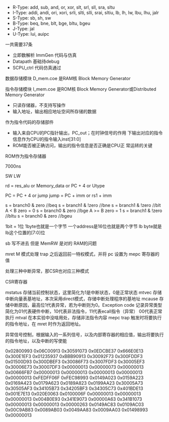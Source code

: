 + R-Type: add, sub, and, or, xor, slt, srl, sll, sra, sltu
+ I-Type: addi, andi, ori, xori, srli, slti, slli, srai, sltiu, lb, lh, lw, lbu, lhu, jalr
+ S-Type: sb, sh, sw
+ B-Type: beq, bne, blt, bge, bltu, bgeu
+ J-Type: jal
+ U-Type: lui, auipc

一共需要37条

+ 立即数解析 ImmGen 代码与仿真
+ Datapath 基础待debug
+ SCPU_ctrl 代码仿真通过

数据存储模块 D_mem.coe 是RAM核
Block Memory Generator

指令存储模块 I_mem.coe 是ROM核
Block Memory Generator或Distributed Memory Generator
+ 只读存储器，不支持写操作
+ 输入地址，输出相应地址空间所存储的数据

作为指令代码的存储部件
+ 输入来自CPU的PC指针输出，PC_out；在时钟信号的作用
下输出对应的指令信息作为CPU的指令输入inst[31:0]
+ ROM能否被正确访问，输出的指令信息是否正确是CPU正
常运转的关键

ROM作为指令存储器

7000ns

SW LW

rd = res_alu or Memory_data or PC + 4 or Utype

PC = PC + 4 or jump
jump = PC + imm or rs1 + imm

s = branch0 & zero //beq
s = branch1 & !zero //bne
s = branch1 & !zero //blt A < B zero = 0
s = branch0 & zero //bge A >= B zero = 1
s = branch1 & !zero //bltu
s = branch0 & zero //bgeu

1bit = 1位
1byte也就是一个字节
一个address是16位也就是两个字节
lb byte就是lb这个位置的[7:0]位

sb 写不进去 但是 MemRW 是对的 RAM的问题


mret M 模式处理 trap 之后返回前一特权模式，并将 pc 设置为 mepc 寄存器的值

处理三种中断异常，那CSR也对应三种模式

CSR寄存器

mstatus 存储当前控制状态，这里简化为1是中断状态，0是正常状态
mtvec 存储中断向量表基地址，本次采用direct模式，存储中断处理程序的基地址
mcause 存储中断原因，最高位1代表异常，若为中断则为0。Exception code 记录异常类型 简化为01代表硬件中断，10代表非法指令，11代表ecall指令（异常） 00代表正常执行
mtval 在本实验中没啥用处，存储非法指令内容
mepc  trap 触发时将要执行的指令地址，在 mret 时作为返回地址。

异常信号控制，根据输入的一系列信号，以及内部寄存器的相应值，输出将要执行的指令地址，以及中断的写使能

0x02800993
0x06C00913
0x30591073
0x0EDCBE37
0x666E0E13
0x300E1EF3
0x01235937
0xBBB90913
0x30092F73
0x300FDDF3
0x01500D93
0x300DBEF3
0x30086F73
0x3007FDF3
0x30005EF3
0x30006E73
0x30007DF3
0x00000013
0x00000073
0x00000013
0x00666FB7
0x00000013
0x00000013
0x00000013
0x00000013
0x00000013
0xFEDFF06F
0xFEC98993
0x0149A023
0x0159A223
0x0169A423
0x0179A623
0x0189A823
0x0199AA23
0x30005A73
0x30505AF3
0x34105B73
0x34205BF3
0x34305C73
0x401BDE13
0x001E7E13
0x020E0063
0x0100006F
0x00000013
0x00000013
0x00000013
0x004B0E93
0x341E9073
0x00000A63
0x341B1073
0x00000013
0x00000013
0x00000263
0x0149AC83
0x0109AC03
0x00C9AB83
0x0089AB03
0x0049AA83
0x0009AA03
0x01498993
0x00000013
